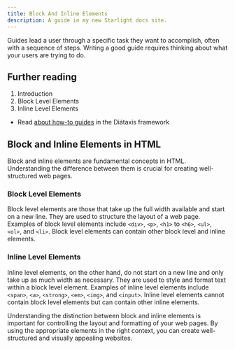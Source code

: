```yaml
---
title: Block And Inline Elements
description: A guide in my new Starlight docs site.
---
```

Guides lead a user through a specific task they want to accomplish, often with a sequence of steps.
Writing a good guide requires thinking about what your users are trying to do.

## Further reading
1. Introduction
2. Block Level Elements
3. Inline Level Elements
- Read [about how-to guides](https://diataxis.fr/how-to-guides/) in the Diátaxis framework

## Block and Inline Elements in HTML
Block and inline elements are fundamental concepts in HTML. Understanding the difference between them is crucial for creating well-structured web pages.

### Block Level Elements
Block level elements are those that take up the full width available and start on a new line. They are used to structure the layout of a web page. Examples of block level elements include `<div>`, `<p>`, `<h1>` to `<h6>`, `<ul>`, `<ol>`, and `<li>`. Block level elements can contain other block level and inline elements.

### Inline Level Elements
Inline level elements, on the other hand, do not start on a new line and only take up as much width as necessary. They are used to style and format text within a block level element. Examples of inline level elements include `<span>`, `<a>`, `<strong>`, `<em>`, `<img>`, and `<input>`. Inline level elements cannot contain block level elements but can contain other inline elements.

Understanding the distinction between block and inline elements is important for controlling the layout and formatting of your web pages. By using the appropriate elements in the right context, you can create well-structured and visually appealing websites.
